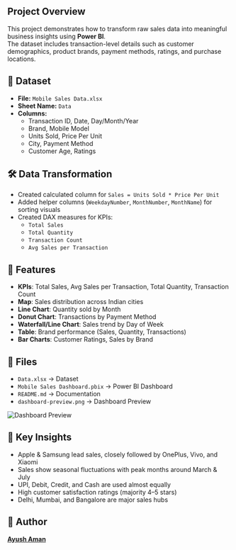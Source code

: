 ## Project Overview
This project demonstrates how to transform raw sales data into meaningful business insights using **Power BI**.  
The dataset includes transaction-level details such as customer demographics, product brands, payment methods, ratings, and purchase locations.

## 📂 Dataset
- **File:** `Mobile Sales Data.xlsx`
- **Sheet Name:** `Data`
- **Columns:**
  - Transaction ID, Date, Day/Month/Year
  - Brand, Mobile Model
  - Units Sold, Price Per Unit
  - City, Payment Method
  - Customer Age, Ratings

## 🛠 Data Transformation
- Created calculated column for `Sales = Units Sold * Price Per Unit`
- Added helper columns (`WeekdayNumber`, `MonthNumber`, `MonthName`) for sorting visuals
- Created DAX measures for KPIs:
  - `Total Sales`
  - `Total Quantity`
  - `Transaction Count`
  - `Avg Sales per Transaction`

## 🚀 Features
- **KPIs**: Total Sales, Avg Sales per Transaction, Total Quantity, Transaction Count
- **Map**: Sales distribution across Indian cities
- **Line Chart**: Quantity sold by Month
- **Donut Chart**: Transactions by Payment Method
- **Waterfall/Line Chart**: Sales trend by Day of Week
- **Table**: Brand performance (Sales, Quantity, Transactions)
- **Bar Charts**: Customer Ratings, Sales by Brand

## 📂 Files
- `Data.xlsx` → Dataset
- `Mobile Sales Dashboard.pbix` → Power BI Dashboard
- `README.md` → Documentation 
- `dashboard-preview.png` → Dashboard Preview  

![Dashboard Preview](https://github.com/user-attachments/assets/47a008d3-ed0c-4c0d-9669-1070c3a3b336)

## 🎯 Key Insights
- Apple & Samsung lead sales, closely followed by OnePlus, Vivo, and Xiaomi
- Sales show seasonal fluctuations with peak months around March & July
- UPI, Debit, Credit, and Cash are used almost equally
- High customer satisfaction ratings (majority 4–5 stars)
- Delhi, Mumbai, and Bangalore are major sales hubs

## 👤 Author
**[Ayush Aman](https://www.linkedin.com/in/ayush-aman-039817161/)**
